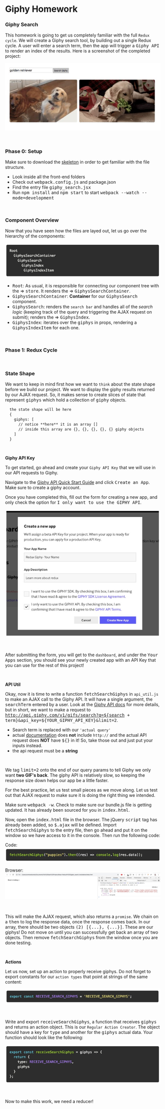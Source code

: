 # Giphy Homework

### **Giphy Search**

This homework is going to get us completely familiar with the full `Redux cycle`. We will create a Giphy search tool, by building out a single Redux cycle. A user will enter a search term, then the app will trigger a <kbd>Giphy API</kbd> to render an index of the results. Here is a screenshot of the completed project:

![alt text](./Assets/Screen&#32;Shot&#32;2020-02-03&#32;at&#32;1.jpg "Completed Giphy Project Example")

&nbsp;

### **Phase 0: Setup**

Make sure to download the [skeleton](https://open.appacademy.io/learn/swe-online/react/giphy-homework) in order to get familiar with the file structure.
  * Look inside all the front-end folders
  * Check out <kbd>webpack.config.js</kbd> and <kdb>package.json</kdb>
  * Find the entry file <kbd>giphy_search.jsx</kbd>
  * Run <kbd>npm install</kbd> and <kbd>npm start</kbd> to start <kbd>webpack --watch --mode=development</kbd>

&nbsp;

### **Component Overview**

Now that you have seen how the files are layed out, let us go over the hierarchy of the components:

![alt text](./Assets/Screen&#32;Shot&#32;2020-02-03&#32;at&#32;2.jpg "Component Hierarchy Example")

  * <kbd>Root</kbd>: As usual, it is responsible for connecting our component tree with the => <kbd>store</kbd>. It renders the => <kbd>GiphysSearchContainer</kbd>.
  * <kbd>GiphysSearchContainer</kbd>: **Container** for our <kbd>GiphysSearch</kbd> component.
  * <kbd>GiphysSearch</kbd>: renders the `search bar` and handles all of the *search logic* (keeping track of the query and triggering the AJAX request on submit); renders the => <kbd>GiphysIndex</kbd>.
  * <kbd>GiphysIndex</kbd>: iterates over the <kbd>giphys</kbd> in <kdb>props</kdb>, rendering a <kbd>GiphysIndexItem</kbd> for each one.  

&nbsp;

### **Phase 1: Redux Cycle**

&nbsp;

### **State Shape**

We want to keep in mind first how we want to `think` about the state shape before we build our project. We want to display the giphy results returned by our AJAX request. So, it makes sense to create slices of state that represent <kbd>giphys</kbd> which hold a collection of <kbd>giphy</kbd> objects.

      the state shape will be here
      {
        giphys: [
          // notice **here** it is an array []
          // inside this array are {}, {}, {}, {}, {} giphy objects
        ]
      }

&nbsp;

**Giphy API Key**

To get started, go ahead and create your `Giphy API Key` that we will use in our API requests to Giphy.

Navigate to the [Giphy API Quick Start Guide](https://developers.giphy.com/docs/api/#quick-start-guide) and click <kbd>Create an App</kbd>. Make sure to create a giphy account. 

Once you have completed this, fill out the form for creating a new app, and only check the option for <kbd>I only want to use the GIPHY API</kbd>. 

![alt text](./Assets/Screen&#32;Shot&#32;2020-02-03&#32;at&#32;3.jpg "Giphy Create New App Example")

&nbsp;

After submitting the form, you will get to the `dashboard`, and under the <kbd>Your Apps</kbd> section, you should see your newly created app with an API Key that you can use for the rest of this project!

&nbsp;

**API Util**

Okay, now it is time to write a function <kbd>fetchSearchGiphys</kbd> in `api_util.js` to make an AJAX call to the Giphy API. It will have a single argument, the <kbd>searchTerm</kbd> entered by a user. Look at the [Giphy API docs](https://github.com/Giphy/GiphyAPI) for more details, but in short, we want to make a <GET> request to <kbd>http://api.giphy.com/v1/gifs/search?q=${search + term}&api_key=${YOUR_GIPHY_API_KEY}&limit=2</kbd>.
  * Search term is replaced with our `'actual query'`
  * actual [documentation](https://developers.giphy.com/docs/api/endpoint#search) does **not** include `http://` and the actual API request does **NOT** have <kbd>${}</kbd> in it! So, take those out and just put your inputs instead. 
  * the api request must be a **string**

&nbsp;

We tag <kbd>limit=2</kbd> onto the end of our query params to tell Giphy we only want **two GIF's back**. The giphy API is relatively slow, so keeping the response size down helps our app be a little faster. 

For the best practice, let us test small pieces as we move along. Let us test out that AJAX request to make sure it is doing the right thing we intended. 

Make sure <kbd>webpack -w</kbd>. Check to make sure our bundle.js file is getting updated. It has already been sourced for you in <kbd>index.html</kbd>.

Now, open the <kbd>index.html</kbd> file in the browser. The jQuery <kbd>script</kbd> tag has already been added, so <kbd>$.ajax</kbd> will be defined. Import <kbd>fetchSearchGiphys</kbd> to the entry file, then go ahead and put it on the window so we have access to it in the console. Then run the following code:

Code:
![alt text](./Assets/Screen&#32;Shot&#32;2020-02-03&#32;at&#32;4.jpg "FetchSearchGiphys Test Example")

Browser:
![alt text](./Assets/Screen&#32;Shot&#32;2020-02-03&#32;at&#32;5.jpg "FetchSearchGiphys Browser Example")

&nbsp;

This will make the AJAX request, which also returns a `promise`. We chain on a <kbd>then</kbd> to log the response data, once the response comes back. In our array, there should be two objects <kbd>(2) [{...}, {...}]</kbd>. These are our giphys! Do not move on until you can successfully get back an array of two objects. Then remove <kbd>fetchSearchGiphys</kbd> from the window once you are done testing. 

&nbsp;

**Actions** 

Let us now, set up an action to properly receive giphys. Do not forget to export constants for our `action types` that point at strings of the same content:

![alt text](./Assets/Screen&#32;Shot&#32;2020-02-03&#32;at&#32;6.jpg "Constant Example")

&nbsp;

Write and export <kbd>receiveSearchGiphys</kbd>, a function that receives <kbd>giphys</kbd> and returns an action object. This is our `Regular Action Creator`. The object should have a key for <kbd>type</kbd> and another for the <kbd>giphys</kbd> actual data. Your function should look like the following:

![alt text](./Assets/Screen&#32;Shot&#32;2020-02-03&#32;at&#32;7.jpg "Regular Action Creator Example")

&nbsp;

Now to make this work, we need a reducer!

